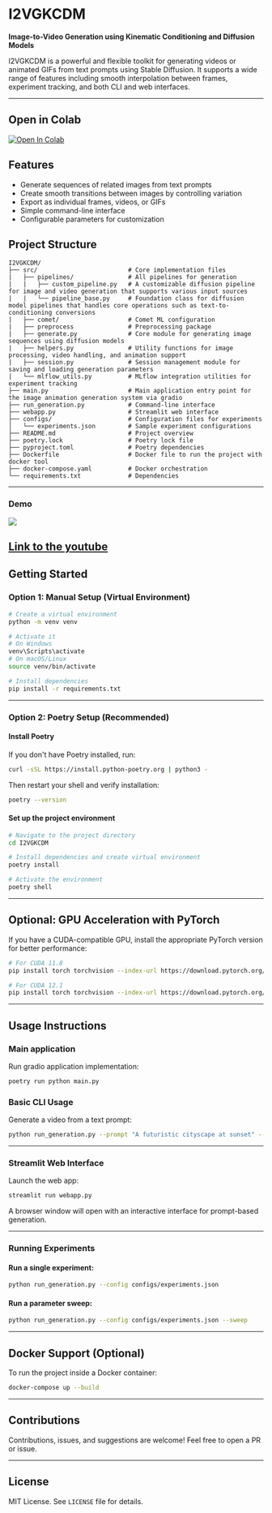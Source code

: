 # I2VGKCDM

**Image-to-Video Generation using Kinematic Conditioning and Diffusion Models**

I2VGKCDM is a powerful and flexible toolkit for generating videos or animated GIFs from text prompts using Stable Diffusion. It supports a wide range of features including smooth interpolation between frames, experiment tracking, and both CLI and web interfaces.

---

## Open in Colab

[![Open In Colab](https://colab.research.google.com/assets/colab-badge.svg)](https://github.com/eracoding/I2VGKCDM/blob/main/I2VGKCDM.ipynb)

## Features

- Generate sequences of related images from text prompts
- Create smooth transitions between images by controlling variation
- Export as individual frames, videos, or GIFs
- Simple command-line interface
- Configurable parameters for customization

## Project Structure
```
I2VGKCDM/
├── src/                         # Core implementation files
|   ├── pipelines/               # All pipelines for generation
|   |   ├── custom_pipeline.py   # A customizable diffusion pipeline for image and video generation that supports various input sources
|   |   └── pipeline_base.py     # Foundation class for diffusion model pipelines that handles core operations such as text-to-conditioning conversions
|   ├── comet/                   # Comet ML configuration
|   ├── preprocess               # Preprocessing package
|   ├── generate.py              # Core module for generating image sequences using diffusion models
|   ├── helpers.py               # Utility functions for image processing, video handling, and animation support
|   ├── session.py               # Session management module for saving and loading generation parameters
|   └── mlflow_utils.py          # MLflow integration utilities for experiment tracking
├── main.py                      # Main application entry point for the image animation generation system via gradio
├── run_generation.py            # Command-line interface
├── webapp.py                    # Streamlit web interface
├── configs/                     # Configuration files for experiments
│   └── experiments.json         # Sample experiment configurations
├── README.md                    # Project overview
├── poetry.lock                  # Poetry lock file
├── pyproject.toml               # Poetry dependencies
├── Dockerfile                   # Docker file to run the project with docker tool
├── docker-compose.yaml          # Docker orchestration
└── requirements.txt             # Dependencies
```

---

### Demo
![](https://github.com/eracoding/I2VGKCDM/blob/main/media/demo.gif)

[Link to the youtube](https://youtu.be/3tId1HgSZHM)
---

## Getting Started

### Option 1: Manual Setup (Virtual Environment)

```bash
# Create a virtual environment
python -m venv venv

# Activate it
# On Windows
venv\Scripts\activate
# On macOS/Linux
source venv/bin/activate

# Install dependencies
pip install -r requirements.txt
```

---

### Option 2: Poetry Setup (Recommended)

#### Install Poetry

If you don't have Poetry installed, run:

```bash
curl -sSL https://install.python-poetry.org | python3 -
```

Then restart your shell and verify installation:

```bash
poetry --version
```

#### Set up the project environment

```bash
# Navigate to the project directory
cd I2VGKCDM

# Install dependencies and create virtual environment
poetry install

# Activate the environment
poetry shell
```

---

## Optional: GPU Acceleration with PyTorch

If you have a CUDA-compatible GPU, install the appropriate PyTorch version for better performance:

```bash
# For CUDA 11.8
pip install torch torchvision --index-url https://download.pytorch.org/whl/cu118

# For CUDA 12.1
pip install torch torchvision --index-url https://download.pytorch.org/whl/cu121
```

---

## Usage Instructions

### Main application

Run gradio application implementation:

```bash
poetry run python main.py
```

### Basic CLI Usage

Generate a video from a text prompt:

```bash
python run_generation.py --prompt "A futuristic cityscape at sunset" --n_frames 16 --fps 8
```

---

### Streamlit Web Interface

Launch the web app:

```bash
streamlit run webapp.py
```

A browser window will open with an interactive interface for prompt-based generation.

---

### Running Experiments

#### Run a single experiment:

```bash
python run_generation.py --config configs/experiments.json
```

#### Run a parameter sweep:

```bash
python run_generation.py --config configs/experiments.json --sweep
```

---

## Docker Support (Optional)

To run the project inside a Docker container:

```bash
docker-compose up --build
```

---

## Contributions

Contributions, issues, and suggestions are welcome! Feel free to open a PR or issue.

---

## License

MIT License. See `LICENSE` file for details.
